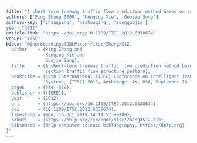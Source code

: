 ```yaml
---
title: "A short-term freeway traffic flow prediction method based on road section traffic flow structure pattern"
authors: ['Ping Zhang 0009', 'Kunqing Xie', 'Guojie Song']
authors-key: ['zhangping', 'xiekunqing', 'songguojie']
year: "2012"
article-link: "https://doi.org/10.1109/ITSC.2012.6338674"
venue: "ITSC"
bibex: "@inproceedings{DBLP:conf/itsc/ZhangXS12,
  author    = {Ping Zhang and
               Kunqing Xie and
               Guojie Song},
  title     = {A short-term freeway traffic flow prediction method based on road
               section traffic flow structure pattern},
  booktitle = {15th International {IEEE} Conference on Intelligent Transportation
               Systems, {ITSC} 2012, Anchorage, AK, USA, September 16-19, 2012},
  pages     = {534--539},
  publisher = {{IEEE}},
  year      = {2012},
  url       = {https://doi.org/10.1109/ITSC.2012.6338674},
  doi       = {10.1109/ITSC.2012.6338674},
  timestamp = {Wed, 16 Oct 2019 14:14:57 +0200},
  biburl    = {https://dblp.org/rec/conf/itsc/ZhangXS12.bib},
  bibsource = {dblp computer science bibliography, https://dblp.org}
}"
---
```

